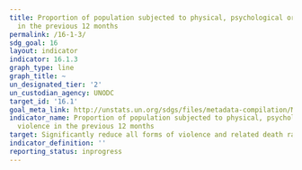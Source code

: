 ```yaml
---
title: Proportion of population subjected to physical, psychological or sexual violence
  in the previous 12 months
permalink: /16-1-3/
sdg_goal: 16
layout: indicator
indicator: 16.1.3
graph_type: line
graph_title: ~
un_designated_tier: '2'
un_custodian_agency: UNODC
target_id: '16.1'
goal_meta_link: http://unstats.un.org/sdgs/files/metadata-compilation/Metadata-Goal-16.pdf
indicator_name: Proportion of population subjected to physical, psychological or sexual
  violence in the previous 12 months
target: Significantly reduce all forms of violence and related death rates everywhere.
indicator_definition: ''
reporting_status: inprogress
---
```

